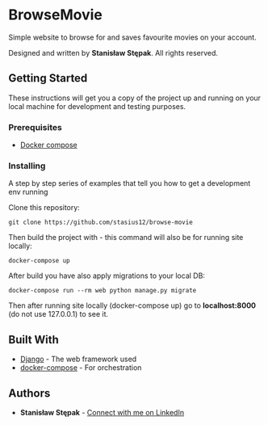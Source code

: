 # BrowseMovie
Simple website to browse for and saves favourite movies on your account.

Designed and written by **Stanisław Stępak**. All rights reserved.

## Getting Started

These instructions will get you a copy of the project up and running on your local machine for development and testing purposes.

### Prerequisites

* [Docker compose](https://docs.docker.com/compose/install/)

### Installing

A step by step series of examples that tell you how to get a development env running

Clone this repository:

```
git clone https://github.com/stasius12/browse-movie
```

Then build the project with - this command will also be for running site locally:

```
docker-compose up
```
After build you have also apply migrations to your local DB:

```
docker-compose run --rm web python manage.py migrate
```

Then after running site locally (docker-compose up) go to **localhost:8000** (do not use 127.0.0.1) to see it.

## Built With

* [Django](https://www.djangoproject.com/) - The web framework used
* [docker-compose](https://docs.docker.com/compose/) - For orchestration


## Authors

* **Stanisław Stępak** - [Connect with me on LinkedIn](https://www.linkedin.com/in/stanislaw-stepak/)
